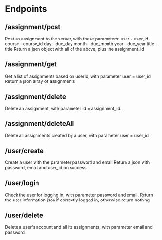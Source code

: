 # Endpoints
## /assignment/post
Post an assignment to the server, with these parameters:
user - user_id
course - course_id
day - due_day
month - due_month
year - due_year
title - title
Return a json object with all of the above, plus the assignment_id

## /assignment/get
Get a list of assignments based on userId, with parameter user = user_id
Return a json array of assignments

## /assignment/delete
Delete an assignment, with parameter id = assignment_id.

## /assignment/deleteAll
Delete all assignments created by a user, with parameter user = user_id

## /user/create
Create a user with the parameter password and email
Return a json with password, email and user_id on success

## /user/login
Check the user for logging in, with parameter password and email.
Return the user information json if correctly logged in, otherwise return nothing

## /user/delete
Delete a user's account and all its assignments, with parameter email and password
